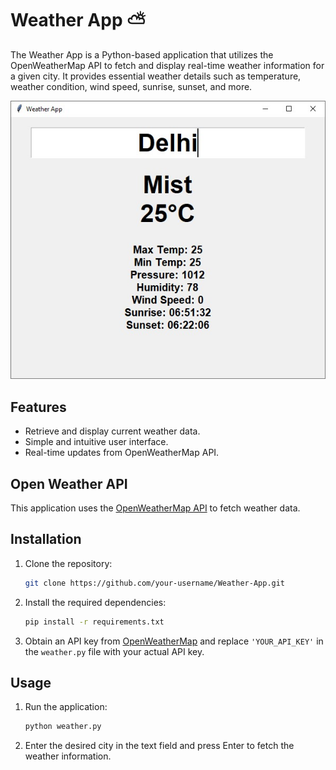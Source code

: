 # Weather App :partly_sunny:

The Weather App is a Python-based application that utilizes the OpenWeatherMap API to fetch and display real-time weather information for a given city. It provides essential weather details such as temperature, weather condition, wind speed, sunrise, sunset, and more.

<p align="center">
  <img src="https://github.com/SAURABHSINGHDHAMI/Weather-App/blob/main/sample/delhi_weather_screenshot.jpg" />
</p>

## Features

- Retrieve and display current weather data.
- Simple and intuitive user interface.
- Real-time updates from OpenWeatherMap API.

## Open Weather API

This application uses the [OpenWeatherMap API](https://openweathermap.org/) to fetch weather data.

## Installation

1. Clone the repository:
    ```bash
    git clone https://github.com/your-username/Weather-App.git
    ```

2. Install the required dependencies:
    ```bash
    pip install -r requirements.txt
    ```

3. Obtain an API key from [OpenWeatherMap](https://openweathermap.org/) and replace `'YOUR_API_KEY'` in the `weather.py` file with your actual API key.

## Usage

1. Run the application:
    ```bash
    python weather.py
    ```

2. Enter the desired city in the text field and press Enter to fetch the weather information.
